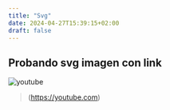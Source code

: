 ```yaml
---
title: "Svg"
date: 2024-04-27T15:39:15+02:00
draft: false
---
```

## Probando svg imagen con link
![youtube](../links/youtube.jpg)
> (https://youtube.com)
